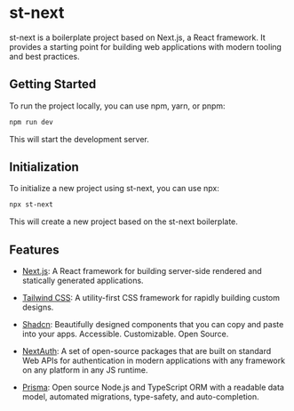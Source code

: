 # st-next

st-next is a boilerplate project based on Next.js, a React framework. It provides a starting point for building web applications with modern tooling and best practices.

## Getting Started

To run the project locally, you can use npm, yarn, or pnpm:

```bash
npm run dev
```

This will start the development server.

## Initialization

To initialize a new project using st-next, you can use npx:

```bash
npx st-next
```

This will create a new project based on the st-next boilerplate.

## Features

- [Next.js](https://nextjs.org/): A React framework for building server-side rendered and statically generated applications.

- [Tailwind CSS](https://tailwindcss.com/): A utility-first CSS framework for rapidly building custom designs.

- [Shadcn](https://ui.shadcn.com/): Beautifully designed components that you can copy and paste into your apps. Accessible. Customizable. Open Source.
- [NextAuth](https://authjs.dev/): A set of open-source packages that are built on standard Web APIs for authentication in modern applications with any framework on any platform in any JS runtime.
- [Prisma](https://www.prisma.io/): Open source Node.js and TypeScript ORM with a readable data model, automated migrations, type-safety, and auto-completion.
